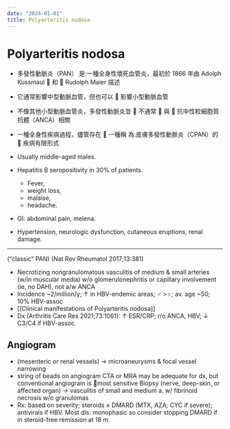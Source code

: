 ```yaml
---
date: "2024-01-01"
title: Polyarteritis nodosa
---
```



# Polyarteritis nodosa

- 多發性動脈炎（PAN） 是:一種全身性壞死血管炎，最初於 1866 年由 Adolph Kussmaul  和  Rudolph Maier 描述
- 它通常影響中型動脈血管，但也可以 󰶻 影響小型動脈血管
- 不像其他小型動脈血管炎，多發性動脈炎並  不通常  與  抗中性粒細胞質抗體（ANCA）相關
- 一種全身性疾病過程，儘管存在  一種稱 為:皮膚多發性動脈炎（CPAN）的  疾病有限形式

- Usually middle-aged males.
- Hepatitis B seropositivity in 30% of patients.
  - Fever,
  - weight loss,
  - malaise,
  - headache.
- GI: abdominal pain, melena.
- Hypertension, neurologic dysfunction, cutaneous eruptions, renal damage.

---
(“classic” PAN) (Nat Rev Rheumatol 2017;13:381)
- Necrotizing nongranulomatous vasculitis of medium & small arteries (w/in muscular media) w/o glomerulonephritis or capillary involvement (ie, no DAH), not a/w ANCA
- Incidence ~2/million/y; ↑ in HBV-endemic areas; ♂ >♀; av. age ~50; 10% HBV-assoc
- [[Clinical manifestations of Polyarteritis nodosa]]
- Dx (Arthritis Care Res 2021;73:1061): ↑ ESR/CRP; r/o ANCA, HBV; ↓ C3/C4 if HBV-assoc.
## Angiogram
- (mesenteric or renal vessels) → microaneurysms & focal vessel narrowing
- string of beads on angiogram
CTA or MRA may be adequate for dx, but conventional angiogram is 󰶻most sensitive
Biopsy (nerve, deep-skin, or affected organ) → vasculitis of small and medium a. w/ fibrinoid necrosis w/o granulomas
- Rx: based on severity; steroids ± DMARD (MTX, AZA; CYC if severe); antivirals if HBV. Most dis. monophasic so consider stopping DMARD if in steroid-free remission at 18 m.
